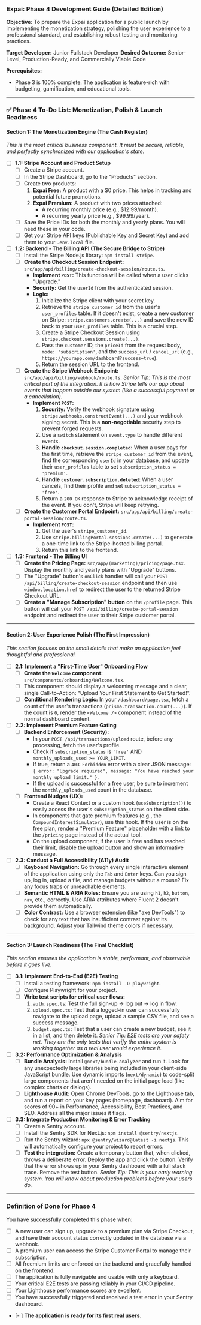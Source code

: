 
### **Expai: Phase 4 Development Guide (Detailed Edition)**

**Objective:** To prepare the Expai application for a public launch by implementing the monetization strategy, polishing the user experience to a professional standard, and establishing robust testing and monitoring practices.

**Target Developer:** Junior Fullstack Developer
**Desired Outcome:** Senior-Level, Production-Ready, and Commercially Viable Code

**Prerequisites:**
*   Phase 3 is 100% complete. The application is feature-rich with budgeting, gamification, and educational tools.

---

### ✅ **Phase 4 To-Do List: Monetization, Polish & Launch Readiness**

#### **Section 1: The Monetization Engine (The Cash Register)**
*This is the most critical business component. It must be secure, reliable, and perfectly synchronized with our application's state.*

-   [ ] **1.1: Stripe Account and Product Setup**
    -   [ ] Create a Stripe account.
    -   [ ] In the Stripe Dashboard, go to the "Products" section.
    -   [ ] Create two products:
        1.  **Expai Free:** A product with a $0 price. This helps in tracking and potential future promotions.
        2.  **Expai Premium:** A product with two prices attached:
            -   A recurring monthly price (e.g., $12.99/month).
            -   A recurring yearly price (e.g., $99.99/year).
    -   [ ] Save the Price IDs for both the monthly and yearly plans. You will need these in your code.
    -   [ ] Get your Stripe API keys (Publishable Key and Secret Key) and add them to your `.env.local` file.

-   [ ] **1.2: Backend - The Billing API (The Secure Bridge to Stripe)**
    -   [ ] Install the Stripe Node.js library: `npm install stripe`.
    -   [ ] **Create the Checkout Session Endpoint:** `src/app/api/billing/create-checkout-session/route.ts`.
        -   **Implement `POST`:** This function will be called when a user clicks "Upgrade."
        -   **Security:** Get the `userId` from the authenticated session.
        -   **Logic:**
            1.  Initialize the Stripe client with your secret key.
            2.  Retrieve the `stripe_customer_id` from the user's `user_profiles` table. If it doesn't exist, create a new customer on Stripe: `stripe.customers.create(...)` and save the new ID back to your `user_profiles` table. This is a crucial step.
            3.  Create a Stripe Checkout Session using `stripe.checkout.sessions.create(...)`.
            4.  Pass the `customer` ID, the `priceId` from the request body, `mode: 'subscription'`, and the `success_url` / `cancel_url` (e.g., `https://yourapp.com/dashboard?success=true`).
            5.  Return the session URL to the frontend.
    -   [ ] **Create the Stripe Webhook Endpoint:** `src/app/api/billing/webhook/route.ts`.
        *Senior Tip: This is the most critical part of the integration. It is how Stripe tells our app about events that happen outside our system (like a successful payment or a cancellation).*
        -   **Implement `POST`:**
            1.  **Security:** Verify the webhook signature using `stripe.webhooks.constructEvent(...)` and your webhook signing secret. This is a **non-negotiable** security step to prevent forged requests.
            2.  Use a `switch` statement on `event.type` to handle different events.
            3.  **Handle `checkout.session.completed`:** When a user pays for the first time, retrieve the `stripe_customer_id` from the event, find the corresponding `userId` in your database, and update their `user_profiles` table to set `subscription_status = 'premium'`.
            4.  **Handle `customer.subscription.deleted`:** When a user cancels, find their profile and set `subscription_status = 'free'`.
            5.  Return a `200 OK` response to Stripe to acknowledge receipt of the event. If you don't, Stripe will keep retrying.
    -   [ ] **Create the Customer Portal Endpoint:** `src/app/api/billing/create-portal-session/route.ts`.
        -   **Implement `POST`:**
            1.  Get the user's `stripe_customer_id`.
            2.  Use `stripe.billingPortal.sessions.create(...)` to generate a one-time link to the Stripe-hosted billing portal.
            3.  Return this link to the frontend.

-   [ ] **1.3: Frontend - The Billing UI**
    -   [ ] **Create the Pricing Page:** `src/app/(marketing)/pricing/page.tsx`. Display the monthly and yearly plans with "Upgrade" buttons.
    -   [ ] The "Upgrade" button's `onClick` handler will call your `POST /api/billing/create-checkout-session` endpoint and then use `window.location.href` to redirect the user to the returned Stripe Checkout URL.
    -   [ ] **Create a "Manage Subscription" button** on the `/profile` page. This button will call your `POST /api/billing/create-portal-session` endpoint and redirect the user to their Stripe customer portal.

---

#### **Section 2: User Experience Polish (The First Impression)**
*This section focuses on the small details that make an application feel thoughtful and professional.*

-   [ ] **2.1: Implement a "First-Time User" Onboarding Flow**
    -   [ ] **Create the `Welcome` component:** `src/components/onboarding/Welcome.tsx`.
    -   [ ] This component should display a welcoming message and a clear, single Call-to-Action: "Upload Your First Statement to Get Started!".
    -   [ ] **Conditional Rendering Logic:** In your `/dashboard/page.tsx`, fetch a count of the user's transactions (`prisma.transaction.count(...)`). If the count is `0`, render the `<Welcome />` component instead of the normal dashboard content.

-   [ ] **2.2: Implement Premium Feature Gating**
    -   [ ] **Backend Enforcement (Security):**
        -   In your `POST /api/transactions/upload` route, before any processing, fetch the user's profile.
        -   Check if `subscription_status` is `'free'` AND `monthly_uploads_used >= YOUR_LIMIT`.
        -   If true, return a `403 Forbidden` error with a clear JSON message: `{ error: "Upgrade required", message: "You have reached your monthly upload limit." }`.
        -   If the upload is successful for a free user, be sure to increment the `monthly_uploads_used` count in the database.
    -   [ ] **Frontend Nudges (UX):**
        -   Create a React Context or a custom hook (`useSubscription()`) to easily access the user's `subscription_status` on the client side.
        -   In components that gate premium features (e.g., the `CompoundInterestSimulator`), use this hook. If the user is on the free plan, render a "Premium Feature" placeholder with a link to the `/pricing` page instead of the actual tool.
        -   On the upload component, if the user is free and has reached their limit, disable the upload button and show an informative message.

-   [ ] **2.3: Conduct a Full Accessibility (A11y) Audit**
    -   [ ] **Keyboard Navigation:** Go through every single interactive element of the application using only the `Tab` and `Enter` keys. Can you sign up, log in, upload a file, and manage budgets without a mouse? Fix any focus traps or unreachable elements.
    -   [ ] **Semantic HTML & ARIA Roles:** Ensure you are using `h1`, `h2`, `button`, `nav`, etc., correctly. Use ARIA attributes where Fluent 2 doesn't provide them automatically.
    -   [ ] **Color Contrast:** Use a browser extension (like "axe DevTools") to check for any text that has insufficient contrast against its background. Adjust your Tailwind theme colors if necessary.

---

#### **Section 3: Launch Readiness (The Final Checklist)**
*This section ensures the application is stable, performant, and observable before it goes live.*

-   [ ] **3.1: Implement End-to-End (E2E) Testing**
    -   [ ] Install a testing framework: `npm install -D playwright`.
    -   [ ] Configure Playwright for your project.
    -   [ ] **Write test scripts for critical user flows:**
        1.  `auth.spec.ts`: Test the full sign-up -> log out -> log in flow.
        2.  `upload.spec.ts`: Test that a logged-in user can successfully navigate to the upload page, upload a sample CSV file, and see a success message.
        3.  `budget.spec.ts`: Test that a user can create a new budget, see it in a list, and then delete it.
        *Senior Tip: E2E tests are your safety net. They are the only tests that verify the *entire system* is working together as a real user would experience it.*

-   [ ] **3.2: Performance Optimization & Analysis**
    -   [ ] **Bundle Analysis:** Install `@next/bundle-analyzer` and run it. Look for any unexpectedly large libraries being included in your client-side JavaScript bundle. Use dynamic imports (`next/dynamic`) to code-split large components that aren't needed on the initial page load (like complex charts or dialogs).
    -   [ ] **Lighthouse Audit:** Open Chrome DevTools, go to the Lighthouse tab, and run a report on your key pages (homepage, dashboard). Aim for scores of 90+ in Performance, Accessibility, Best Practices, and SEO. Address all the major issues it flags.

-   [ ] **3.3: Integrate Production Monitoring & Error Tracking**
    -   [ ] Create a Sentry account.
    -   [ ] Install the Sentry SDK for Next.js: `npm install @sentry/nextjs`.
    -   [ ] Run the Sentry wizard: `npx @sentry/wizard@latest -i nextjs`. This will automatically configure your project to report errors.
    -   [ ] **Test the integration:** Create a temporary button that, when clicked, throws a deliberate error. Deploy the app and click the button. Verify that the error shows up in your Sentry dashboard with a full stack trace. Remove the test button.
    *Senior Tip: This is your early warning system. You will know about production problems before your users do.*

---

### **Definition of Done for Phase 4**

You have successfully completed this phase when:
-   [ ] A new user can sign up, upgrade to a premium plan via Stripe Checkout, and have their account status correctly updated in the database via a webhook.
-   [ ] A premium user can access the Stripe Customer Portal to manage their subscription.
-   [ ] All freemium limits are enforced on the backend and gracefully handled on the frontend.
-   [ ] The application is fully navigable and usable with only a keyboard.
-   [ ] Your critical E2E tests are passing reliably in your CI/CD pipeline.
-   [ ] Your Lighthouse performance scores are excellent.
-   [ ] You have successfully triggered and received a test error in your Sentry dashboard.
-   [- ] **The application is ready for its first real users.**